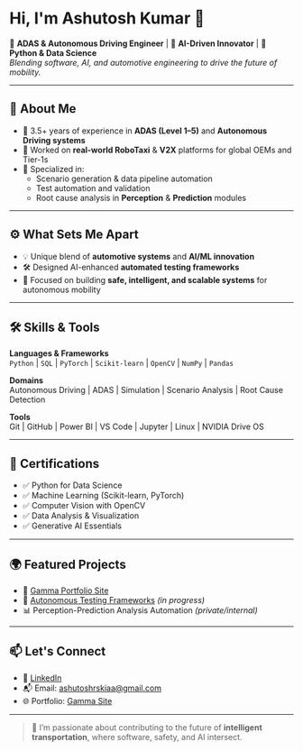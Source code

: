 # Hi, I'm Ashutosh Kumar 👋

🚗 **ADAS & Autonomous Driving Engineer** | 🤖 **AI-Driven Innovator** | 🐍 **Python & Data Science**  
*Blending software, AI, and automotive engineering to drive the future of mobility.*

---

## 🧠 About Me

- 🔧 3.5+ years of experience in **ADAS (Level 1–5)** and **Autonomous Driving systems**
- 🤖 Worked on **real-world RoboTaxi** & **V2X** platforms for global OEMs and Tier-1s
- 🧠 Specialized in:
  - Scenario generation & data pipeline automation  
  - Test automation and validation  
  - Root cause analysis in **Perception** & **Prediction** modules

---

## ⚙️ What Sets Me Apart

- 💡 Unique blend of **automotive systems** and **AI/ML innovation**
- 🛠️ Designed AI-enhanced **automated testing frameworks**
- 🎯 Focused on building **safe, intelligent, and scalable systems** for autonomous mobility

---

## 🛠️ Skills & Tools

**Languages & Frameworks**  
`Python` | `SQL` | `PyTorch` | `Scikit-learn` | `OpenCV` | `NumPy` | `Pandas`

**Domains**  
Autonomous Driving | ADAS | Simulation | Scenario Analysis | Root Cause Detection

**Tools**  
Git | GitHub | Power BI | VS Code | Jupyter | Linux | NVIDIA Drive OS

---

## 📜 Certifications

- ✅ Python for Data Science
- ✅ Machine Learning (Scikit-learn, PyTorch)
- ✅ Computer Vision with OpenCV
- ✅ Data Analysis & Visualization
- ✅ Generative AI Essentials

---

## 🌍 Featured Projects

- 🔗 [Gamma Portfolio Site](https://autonomous-driving-innov-d7ai06c.gamma.site/ashutoshkumar)
- 🧪 [Autonomous Testing Frameworks](https://github.com/rskiaa/gamma-site) *(in progress)*
- 📊 Perception-Prediction Analysis Automation *(private/internal)*

---

## 📫 Let's Connect

- 💼 [LinkedIn](https://www.linkedin.com/in/ashutoshrskiaa)
- 📬 Email: ashutoshrskiaa@gmail.com
- 🌐 Portfolio: [Gamma Site](https://autonomous-driving-innov-d7ai06c.gamma.site/ashutoshkumar)

---

> 🚀 I’m passionate about contributing to the future of **intelligent transportation**, where software, safety, and AI intersect.
